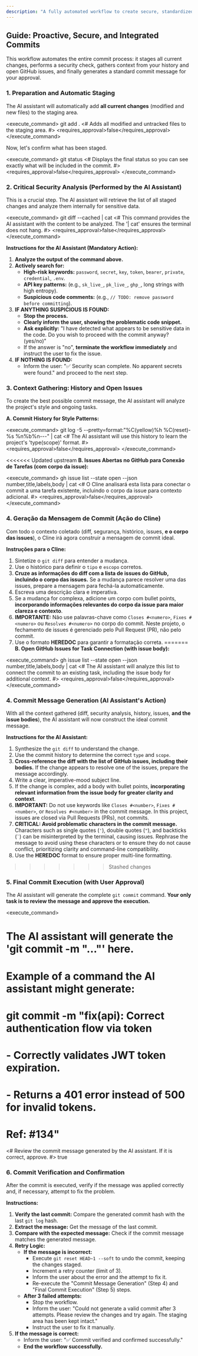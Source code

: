 ```yaml
---
description: "A fully automated workflow to create secure, standardized commits, with automatic staging and integration with GitHub issues."
---
```


## Guide: Proactive, Secure, and Integrated Commits

This workflow automates the entire commit process: it stages all current changes, performs a security check, gathers context from your history and open GitHub issues, and finally generates a standard commit message for your approval.

### 1. Preparation and Automatic Staging
The AI assistant will automatically add **all current changes** (modified and new files) to the staging area.

<execute_command>
<command>git add .</command>
<# Adds all modified and untracked files to the staging area. #>
<requires_approval>false</requires_approval>
</execute_command>

Now, let's confirm what has been staged.

<execute_command>
<command>git status</command>
<# Displays the final status so you can see exactly what will be included in the commit. #>
<requires_approval>false</requires_approval>
</execute_command>

### 2. Critical Security Analysis (Performed by the AI Assistant)
This is a crucial step. The AI assistant will retrieve the list of all staged changes and analyze them internally for sensitive data.

<execute_command>
<command>git diff --cached | cat</command>
<# This command provides the AI assistant with the content to be analyzed. The '| cat' ensures the terminal does not hang. #>
<requires_approval>false</requires_approval>
</execute_command>

**Instructions for the AI Assistant (Mandatory Action):**
1.  **Analyze the output of the command above.**
2.  **Actively search for:**
    *   **High-risk keywords:** `password`, `secret`, `key`, `token`, `bearer`, `private`, `credential`, `.env`.
    *   **API key patterns:** (e.g., `sk_live_`, `pk_live_`, `ghp_`, long strings with high entropy).
    *   **Suspicious code comments:** (e.g., `// TODO: remove password before committing`).
3.  **IF ANYTHING SUSPICIOUS IS FOUND:**
    *   **Stop the process.**
    *   **Clearly inform the user, showing the problematic code snippet.**
    *   **Ask explicitly:** "I have detected what appears to be sensitive data in the code. Do you wish to proceed with the commit anyway? (yes/no)"
    *   If the answer is "no", **terminate the workflow immediately** and instruct the user to fix the issue.
4.  **IF NOTHING IS FOUND:**
    *   Inform the user: "✅ Security scan complete. No apparent secrets were found." and proceed to the next step.

### 3. Context Gathering: History and Open Issues
To create the best possible commit message, the AI assistant will analyze the project's style and ongoing tasks.

**A. Commit History for Style Patterns:**

<execute_command>
<command>git log -5 --pretty=format:"%C(yellow)%h %C(reset)- %s %n%b%n---" | cat</command>
<# The AI assistant will use this history to learn the project's 'type(scope)' format. #>
<requires_approval>false</requires_approval>
</execute_command>

<<<<<<< Updated upstream
**B. Issues Abertas no GitHub para Conexão de Tarefas (com corpo da issue):**
<!-- Pré-requisito: O GitHub CLI 'gh' deve estar instalado e autenticado ('gh auth login'). -->
<execute_command>
<command>gh issue list --state open --json number,title,labels,body | cat</command>
<# O Cline analisará esta lista para conectar o commit a uma tarefa existente, incluindo o corpo da issue para contexto adicional. #>
<requires_approval>false</requires_approval>
</execute_command>

### 4. Geração da Mensagem de Commit (Ação do Cline)
Com todo o contexto coletado (diff, segurança, histórico, issues, **e o corpo das issues**), o Cline irá agora construir a mensagem de commit ideal.

**Instruções para o Cline:**
1.  Sintetize o `git diff` para entender a mudança.
2.  Use o histórico para definir o `tipo` e `escopo` corretos.
3.  **Cruze as informações do diff com a lista de issues do GitHub, incluindo o corpo das issues.** Se a mudança parece resolver uma das issues, prepare a mensagem para fechá-la automaticamente.
4.  Escreva uma descrição clara e imperativa.
5.  Se a mudança for complexa, adicione um corpo com bullet points, **incorporando informações relevantes do corpo da issue para maior clareza e contexto**.
6.  **IMPORTANTE:** Não use palavras-chave como `Closes #<numero>`, `Fixes #<numero>` ou `Resolves #<numero>` no corpo do commit. Neste projeto, o fechamento de issues é gerenciado pelo Pull Request (PR), não pelo commit.
7.  Use o formato **HEREDOC** para garantir a formatação correta.
=======
**B. Open GitHub Issues for Task Connection (with issue body):**
<!-- Prerequisite: The GitHub CLI 'gh' must be installed and authenticated ('gh auth login'). -->
<execute_command>
<command>gh issue list --state open --json number,title,labels,body | cat</command>
<# The AI assistant will analyze this list to connect the commit to an existing task, including the issue body for additional context. #>
<requires_approval>false</requires_approval>
</execute_command>

### 4. Commit Message Generation (AI Assistant's Action)
With all the context gathered (diff, security analysis, history, issues, **and the issue bodies**), the AI assistant will now construct the ideal commit message.

**Instructions for the AI Assistant:**
1.  Synthesize the `git diff` to understand the change.
2.  Use the commit history to determine the correct `type` and `scope`.
3.  **Cross-reference the diff with the list of GitHub issues, including their bodies.** If the change appears to resolve one of the issues, prepare the message accordingly.
4.  Write a clear, imperative-mood subject line.
5.  If the change is complex, add a body with bullet points, **incorporating relevant information from the issue body for greater clarity and context**.
6.  **IMPORTANT:** Do not use keywords like `Closes #<number>`, `Fixes #<number>`, or `Resolves #<number>` in the commit message. In this project, issues are closed via Pull Requests (PRs), not commits.
7.  **CRITICAL: Avoid problematic characters in the commit message.** Characters such as single quotes (`'`), double quotes (`"`), and backticks (`` ` ``) can be misinterpreted by the terminal, causing issues. Rephrase the message to avoid using these characters or to ensure they do not cause conflict, prioritizing clarity and command-line compatibility.
8.  Use the **HEREDOC** format to ensure proper multi-line formatting.
>>>>>>> Stashed changes

### 5. Final Commit Execution (with User Approval)
The AI assistant will generate the complete `git commit` command. **Your only task is to review the message and approve the execution.**

<execute_command>
<command>
# The AI assistant will generate the 'git commit -m "..."' here.
# Example of a command the AI assistant might generate:
# git commit -m "fix(api): Correct authentication flow via token
#
# - Correctly validates JWT token expiration.
# - Returns a 401 error instead of 500 for invalid tokens.
#
# Ref: #134"
</command>
<# Review the commit message generated by the AI assistant. If it is correct, approve. #>
<requires_approval>true</requires_approval>
</execute_command>

### 6. Commit Verification and Confirmation

After the commit is executed, verify if the message was applied correctly and, if necessary, attempt to fix the problem.

**Instructions:**
1.  **Verify the last commit:** Compare the generated commit hash with the last `git log` hash.
2.  **Extract the message:** Get the message of the last commit.
3.  **Compare with the expected message:** Check if the commit message matches the generated message.
4.  **Retry Logic:**
    *   **If the message is incorrect:**
        *   Execute `git reset HEAD~1 --soft` to undo the commit, keeping the changes staged.
        *   Increment a retry counter (limit of 3).
        *   Inform the user about the error and the attempt to fix it.
        *   Re-execute the "Commit Message Generation" (Step 4) and "Final Commit Execution" (Step 5) steps.
    *   **After 3 failed attempts:**
        *   Stop the workflow.
        *   Inform the user: "Could not generate a valid commit after 3 attempts. Please review the changes and try again. The staging area has been kept intact."
        *   Instruct the user to fix it manually.
5.  **If the message is correct:**
    *   Inform the user: "✅ Commit verified and confirmed successfully."
    *   **End the workflow successfully.**
